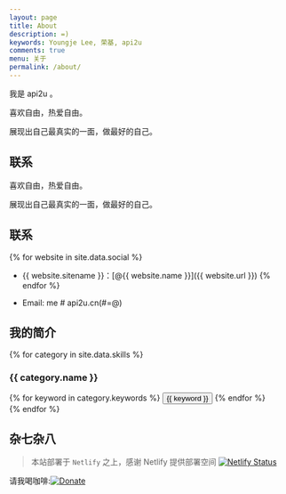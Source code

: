 ```yaml
---
layout: page
title: About
description: =)
keywords: Youngje Lee, 荣基, api2u
comments: true
menu: 关于
permalink: /about/
---
```



我是 api2u 。

喜欢自由，热爱自由。

展现出自己最真实的一面，做最好的自己。

## 联系


喜欢自由，热爱自由。

展现出自己最真实的一面，做最好的自己。

## 联系

{% for website in site.data.social %}
* {{ website.sitename }}：[@{{ website.name }}]({{ website.url }})
{% endfor %}

* Email: me # api2u.cn(#=@)

## 我的简介

{% for category in site.data.skills %}
### {{ category.name }}
<div class="btn-inline">
{% for keyword in category.keywords %}
<button class="btn btn-outline" type="button">{{ keyword }}</button>
{% endfor %}
</div>
{% endfor %}

## 杂七杂八
> 本站部署于 `Netlify` 之上，感谢 Netlify 提供部署空间
[![Netlify Status](https://api.netlify.com/api/v1/badges/1a0ae327-3839-4330-9ad4-9be209f6f46d/deploy-status)](https://app.netlify.com/sites/tender-feynman-fdb755/deploys)

请我喝咖啡:[![Donate](https://ghosthim.github.io/images/wiki/donate.svg)](https://www.paypal.me/ghosthim)